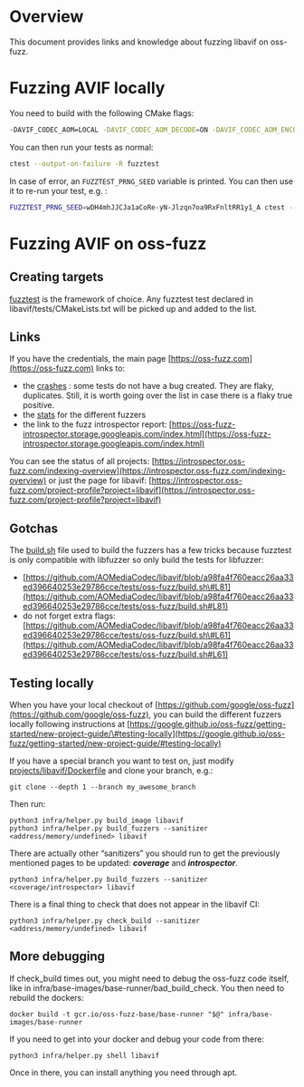 # Overview

This document provides links and knowledge about fuzzing libavif on oss-fuzz.

# Fuzzing AVIF locally

You need to build with the following CMake flags:

```sh
-DAVIF_CODEC_AOM=LOCAL -DAVIF_CODEC_AOM_DECODE=ON -DAVIF_CODEC_AOM_ENCODE=ON -DAVIF_CODEC_DAV1D=LOCAL -DAVIF_LIBYUV=LOCAL -DAVIF_LIBSHARPYUV=LOCAL -DAVIF_BUILD_TESTS=ON -DAVIF_ENABLE_GTEST=ON -DAVIF_GTEST=LOCAL -DAVIF_LOCAL_FUZZTEST=ON -DCMAKE_C_COMPILER=clang -DCMAKE_CXX_COMPILER=clang++ -DAVIF_ENABLE_WERROR=OFF
```

You can then run your tests as normal:

```sh
ctest --output-on-failure -R fuzztest
```

In case of error, an `FUZZTEST_PRNG_SEED` variable is printed. You can then use
it to re-run your test, e.g. :

```sh
FUZZTEST_PRNG_SEED=wDH4mhJJCJa1aCoRe-yN-Jlzqn7oa9RxFnltRR1y1_A ctest --output-on-failure -R ^avif_fuzztest_enc_dec$
```

# Fuzzing AVIF on oss-fuzz

## Creating targets

[fuzztest](https://github.com/google/fuzztest/) is the framework of choice. Any
fuzztest test declared in libavif/tests/CMakeLists.txt will be picked up and
added to the list.

## Links

If you have the credentials, the main page
[https://oss-fuzz.com](https://oss-fuzz.com) links to:

-   the [crashes](https://oss-fuzz.com/testcases?project=libavif&open=yes) :
    some tests do not have a bug created. They are flaky, duplicates. Still, it
    is worth going over the list in case there is a flaky true positive.
-   the
    [stats](https://oss-fuzz.com/fuzzer-stats?project=libavif&fuzzer=libFuzzer&job=libfuzzer_asan_libavif&group_by=by-fuzzer)
    for the different fuzzers
-   the link to the fuzz introspector report:
    [https://oss-fuzz-introspector.storage.googleapis.com/index.html](https://oss-fuzz-introspector.storage.googleapis.com/index.html)

You can see the status of all projects:
[https://introspector.oss-fuzz.com/indexing-overview](https://introspector.oss-fuzz.com/indexing-overview)
or just the page for libavif:
[https://introspector.oss-fuzz.com/project-profile?project=libavif](https://introspector.oss-fuzz.com/project-profile?project=libavif)

## Gotchas

The
[build.sh](https://github.com/AOMediaCodec/libavif/blob/a98fa4f760eacc26aa33ed396640253e29786cce/tests/oss-fuzz/build.sh#L1)
file used to build the fuzzers has a few tricks because fuzztest is only
compatible with libfuzzer so only build the tests for libfuzzer:

-   [https://github.com/AOMediaCodec/libavif/blob/a98fa4f760eacc26aa33ed396640253e29786cce/tests/oss-fuzz/build.sh\#L81](https://github.com/AOMediaCodec/libavif/blob/a98fa4f760eacc26aa33ed396640253e29786cce/tests/oss-fuzz/build.sh#L81)
-   do not forget extra flags:
    [https://github.com/AOMediaCodec/libavif/blob/a98fa4f760eacc26aa33ed396640253e29786cce/tests/oss-fuzz/build.sh\#L61](https://github.com/AOMediaCodec/libavif/blob/a98fa4f760eacc26aa33ed396640253e29786cce/tests/oss-fuzz/build.sh#L61)

## Testing locally

When you have your local checkout of
[https://github.com/google/oss-fuzz](https://github.com/google/oss-fuzz), you
can build the different fuzzers locally following instructions at
[https://google.github.io/oss-fuzz/getting-started/new-project-guide/\#testing-locally](https://google.github.io/oss-fuzz/getting-started/new-project-guide/#testing-locally)

If you have a special branch you want to test on, just modify
[projects/libavif/Dockerfile](https://github.com/google/oss-fuzz/blob/2e0110a1e36a4cdc18f0d91f48475a7759e7e80a/projects/libavif/Dockerfile#L22)
and clone your branch, e.g.:

```
git clone --depth 1 --branch my_awesome_branch
```

Then run:

```
python3 infra/helper.py build_image libavif
python3 infra/helper.py build_fuzzers --sanitizer <address/memory/undefined> libavif
```

There are actually other “sanitizers” you should run to get the previously
mentioned pages to be updated: ***coverage*** and ***introspector***.

```
python3 infra/helper.py build_fuzzers --sanitizer <coverage/introspector> libavif
```

There is a final thing to check that does not appear in the libavif CI:

```
python3 infra/helper.py check_build --sanitizer <address/memory/undefined> libavif
```

## More debugging

If check\_build times out, you might need to debug the oss-fuzz code itself,
like in infra/base-images/base-runner/bad\_build\_check. You then need to
rebuild the dockers:

```
docker build -t gcr.io/oss-fuzz-base/base-runner "$@" infra/base-images/base-runner
```

If you need to get into your docker and debug your code from there:

```
python3 infra/helper.py shell libavif
```

Once in there, you can install anything you need through apt.
